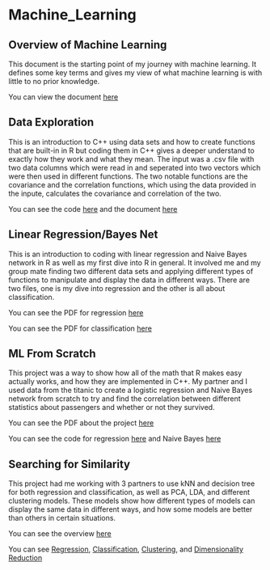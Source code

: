 # Machine_Learning

## Overview of Machine Learning

This document is the starting point of my journey with machine learning. It defines
some key terms and gives my view of what machine learning is with little to 
no prior knowledge.

You can view the document [here](Overview_of_ML.pdf)


## Data Exploration
This is an introduction to C++ using data sets and how to create functions that are 
built-in in R but coding them in C++ gives a deeper understand to exactly how they work
and what they mean. The input was a .csv file with two data columns which were read in
and seperated into two vectors which were then used in different functions. The two
notable functions are the covariance and the correlation functions, which using the 
data provided in the inpute, calculates the covariance and correlation of the two.

You can see the code [here](data_exploration.cpp) and the document [here](Data_Exploration.pdf)


## Linear Regression/Bayes Net
This is an introduction to coding with linear regression and Naive Bayes network in R
as well as my first dive into R in general. It involved me and my group mate finding two
different data sets and applying different types of functions to manipulate and display
the data in different ways. There are two files, one is my dive into regression and the 
other is all about classification.

You can see the PDF for regression [here](Regression.pdf)

You can see the PDF for classification [here](Classification.pdf)


## ML From Scratch
This project was a way to show how all of the math that R makes easy actually works, and
how they are implemented in C++. My partner and I used data from the titanic to create
a logistic regression and Naive Bayes network from scratch to try and find the correlation
between different statistics about passengers and whether or not they survived.

You can see the PDF about the project [here](ML_From_Scratch_Documentation.pdf)

You can see the code for regression [here](Logistic_Regression.cpp) and Naive Bayes [here](Naive_Bayes.cpp)


## Searching for Similarity
This project had me working with 3 partners to use kNN and decision tree for both
regression and classification, as well as PCA, LDA, and different clustering models. These
models show how different types of models can display the same data in different ways, and 
how some models are better than others in certain situations.

You can see the overview [here](Searching_For_Similarity/Searching_for_Similarity.pdf)

You can see [Regression](Searching_For_Similarity/Regression.pdf), [Classification](Searching_For_Similarity/Classification.pdf), [Clustering](Searching_For_Similarity/Clustering.pdf), and [Dimensionality Reduction](Searching_For_Similarity/Dimensionality_Reduction.pdf)

